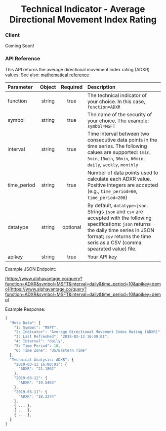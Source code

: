 <center>
  <h1>Technical Indicator - Average Directional Movement Index Rating</h1>
</center>

<!-- tabs:start -->

### **Client**

Coming Soon!

### **API Reference**

This API returns the average directional movement index rating (ADXR) values. See also: [mathematical reference](https://www.fmlabs.com/reference/default.htm?url=ADXR.htm)

| Parameter       | Object  | Required  | Description |
| :---            | :---:   | :---:     | :---        |
| function        | string  | true      | The technical indicator of your choice. In this case, `function=ADXR` |
| symbol          | string  | true      | The name of the security of your choice. The example: `symbol=MSFT` |
| interval        | string  | true      | Time interval between two consecutive data points in the time series. The following calues are supported: `1min`, `5min`, `15min`, `30min`, `60min`, `daily`, `weekly`, `monthly` |
| time\_period    | string  | true      | Number of data points used to calculate each ADXR value. Positive integers are accepted (e.g., `time_period=60`, `time_period=200`) |
| datatype        | string  | optional  | By default, `datatype=json`. Strings `json` and `csv` are accepted with the following specifications: `json` returns the daily time series in JSON format; `csv` returns the time seris as a CSV (comma spearated value) file. |
| apikey          | string  | true      | Your API key | 

Example JSON Endpoint:  


[https://www.alphavantage.co/query?function=ADXR&symbol=MSFT&interval=daily&time_period=10&apikey=demo](https://www.alphavantage.co/query?function=ADXR&symbol=MSFT&interval=daily&time_period=10&apikey=demo)


Example Response:  

```javascript
{
  "Meta Data": {
    "1: Symbol": "MSFT",
    "2: Indicator": "Average Directional Movement Index Rating (ADXR)",
    "3: Last Refreshed": "2019-03-13 16:00:01",
    "4: Interval": "daily",
    "5: Time Period": 10,
    "6: Time Zone": "US/Eastern Time"
  },
  "Technical Analysis: ADXR": {
    "2019-03-13 16:00:01": {
      "ADXR": "21.1802"
    },
    "2019-03-12": {
      "ADXR": "19.5403"
    },
    "2019-03-11": {
      "ADXR": "18.3374"
    },
    { ... },
    { ... },
    { ... },
  }
}
```

<!-- tabs:end -->
